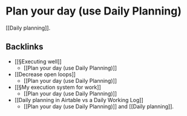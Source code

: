 # Plan your day (use Daily Planning)
[[Daily planning]].

## Backlinks
* [[§Executing well]]
	* [[Plan your day (use Daily Planning)]]
* [[Decrease open loops]]
	* [[Plan your day (use Daily Planning)]]
* [[§My execution system for work]]
	* [[Plan your day (use Daily Planning)]]
* [[Daily planning in Airtable vs a Daily Working Log]]
	* [[Plan your day (use Daily Planning)]] and [[Daily planning]].

<!-- {BearID:0757EFBB-F9FD-4563-9211-613C2DA9A27A-15293-000024FDB32467DF} -->
